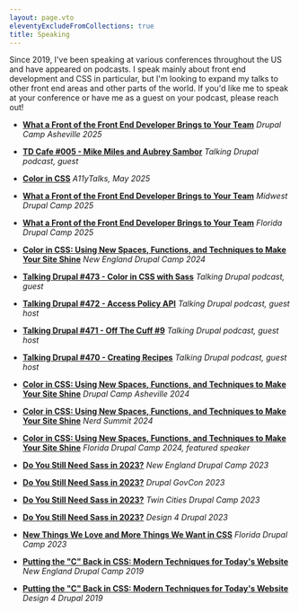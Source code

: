 ```yaml
---
layout: page.vto
eleventyExcludeFromCollections: true
title: Speaking
---
```

Since 2019, I've been speaking at various conferences throughout the US and have appeared on podcasts. I speak mainly about front end development and CSS in particular, but I'm looking to expand my talks to other front end areas and other parts of the world. If you'd like me to speak at your conference or have me as a guest on your podcast, please reach out!

* **[What a Front of the Front End Developer Brings to Your Team](https://noti.st/starshaped/JgiESL/what-a-front-of-the-front-end-developer-brings-to-your-team)**
  *Drupal Camp Asheville 2025*

* **[TD Cafe #005 - Mike Miles and Aubrey Sambor](https://talkingdrupal.com/cafe005)** 
  *Talking Drupal podcast, guest*

* **[Color in CSS](https://a11ytalks.com/posts/2025-may)**
  *A11yTalks, May 2025*

* **[What a Front of the Front End Developer Brings to Your Team](https://noti.st/starshaped/fGKx6i/what-a-front-of-the-front-end-developer-brings-to-your-team)**
  *Midwest Drupal Camp 2025*

* **[What a Front of the Front End Developer Brings to Your Team](https://noti.st/starshaped/U42A0j/what-a-front-of-the-front-end-developer-brings-to-your-team)**
  *Florida Drupal Camp 2025*

* **[Color in CSS: Using New Spaces, Functions, and Techniques to Make Your Site Shine](https://www.youtube.com/watch?v=krIJpQlLeWY)**
  *New England Drupal Camp 2024*

* **[Talking Drupal #473 - Color in CSS with Sass](https://talkingdrupal.com/473)**
  *Talking Drupal podcast, guest*

* **[Talking Drupal #472 - Access Policy API](https://talkingdrupal.com/472)**
  *Talking Drupal podcast, guest host*

* **[Talking Drupal #471 - Off The Cuff #9](https://talkingdrupal.com/471)**
  *Talking Drupal podcast, guest host*

* **[Talking Drupal #470 - Creating Recipes](https://talkingdrupal.com/470)**
  *Talking Drupal podcast, guest host*

* **[Color in CSS: Using New Spaces, Functions, and Techniques to Make Your Site Shine](https://www.youtube.com/watch?v=lc8YgkIZvdk)**
  *Drupal Camp Asheville 2024*

* **[Color in CSS: Using New Spaces, Functions, and Techniques to Make Your Site Shine](https://www.youtube.com/watch?v=6QvZUfGlUx0)**
  *Nerd Summit 2024*

* **[Color in CSS: Using New Spaces, Functions, and Techniques to Make Your Site Shine](https://noti.st/starshaped/OqswCh/color-in-css-using-new-spaces-functions-and-techniques-to-make-your-site-shine)**
  *Florida Drupal Camp 2024, featured speaker*

* **[Do You Still Need Sass in 2023?](https://www.youtube.com/watch?v=xAb7K_zL9OQ)**
  *New England Drupal Camp 2023*

* **[Do You Still Need Sass in 2023?](https://www.youtube.com/watch?v=M6YOj8A71FQ)**
  *Drupal GovCon 2023*

* **[Do You Still Need Sass in 2023?](https://www.youtube.com/watch?v=pOAyfrrDJAQ)**
  *Twin Cities Drupal Camp 2023*

* **[Do You Still Need Sass in 2023?](https://www.youtube.com/watch?v=wH1N3y9Tgqc)**
  *Design 4 Drupal 2023*

* **[New Things We Love and More Things We Want in CSS](https://www.youtube.com/watch?v=XfjDxogssIE)**
  *Florida Drupal Camp 2023*

* **[Putting the "C" Back in CSS: Modern Techniques for Today's Website](https://www.youtube.com/watch?v=EyscWuxCuBg)**
  *New England Drupal Camp 2019*

* **[Putting the "C" Back in CSS: Modern Techniques for Today's Website](https://www.youtube.com/watch?v=Wr1c4mRKbLs)**
  *Design 4 Drupal 2019*
